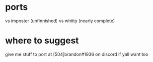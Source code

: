 # ports
vs imposter (unfinnished)
vs whitty (nearly complete)

# where to suggest
give me stuff to port at [504]brandon#1936 on discord if yall want too
